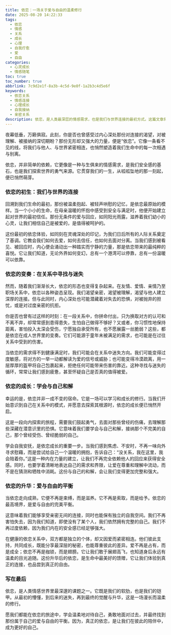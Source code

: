 ```yaml
---
title: 依恋：一场关于爱与自由的温柔修行
date: 2025-08-20 14:22:33
tags:
  - 依恋
  - 情感
  - 关系
  - 成长
  - 心理
  - 自我疗愈
  - 爱
  - 自由
categories:
  - 心灵成长
  - 情感随笔
toc: true
toc_number: true
abbrlink: 7c9d2e1f-8a3b-4c5d-9e0f-1a2b3c4d5e6f
keywords:
  - 依恋关系
  - 情感连接
  - 心理成长
  - 自我接纳
  - 亲密关系
description: 依恋，是人类最深层的情感需求，也是我们与世界连接的最初方式。这篇文章将带你走进依恋的内心世界，探索它如何塑造我们的关系，又如何引导我们走向更深层的自我理解与疗愈。愿我们都能在爱与自由之间，找到那份温柔而坚定的平衡。
---
```


夜幕低垂，万籁俱寂。此刻，你是否也曾感受过内心深处那份对连接的渴望，对被理解、被接纳的深切期盼？那份无形却又强大的力量，便是“依恋”。它像一条看不见的线，将我们与他人、与世界紧密相连，也悄然塑造着我们生命中的每一次相遇与别离。

依恋，并非简单的依赖，它更像是一种与生俱来的情感需求，是我们安全感的基石，也是我们探索世界的勇气来源。它贯穿我们的一生，从呱呱坠地的那一刻起，便已悄然萌芽。

### 依恋的初生：我们与世界的连接

回溯到我们生命的最初，那份被温柔抱起、被轻声哄慰的记忆，是依恋最原始的模样。当一个小小的生命，在母亲温暖的怀抱中感受到安全与满足时，他便开始建立起对世界的最初信任。那份无条件的爱与回应，如同阳光雨露，滋养着我们幼小的心灵，让我们相信自己是被爱的，是值得被呵护的。

这份最初的依恋体验，如同刻在灵魂深处的印记，为我们日后所有的人际关系奠定了基调。它教会我们如何去爱，如何去信任，也如何去面对分离。当我们感到被看见、被回应时，内心便会涌动出一种踏实而宁静的力量，那是依恋带来的最纯粹的喜悦。它让我们知道，无论外界如何变幻，总有一个港湾可以停靠，总有一份温暖可以依靠。

### 依恋的变奏：在关系中寻找与迷失

然而，随着我们渐渐长大，依恋的形态也变得复杂起来。在友情、爱情、亲情乃至职场关系中，依恋以各种姿态呈现。我们渴望亲密，渴望被理解，渴望与他人建立深厚的连接。但与此同时，内心深处也可能潜藏着对失去的恐惧，对被抛弃的担忧，或是对过度亲密的抗拒。

你是否也曾有过这样的时刻：在一段关系中，你拼命付出，只为换取对方的认可和不离不弃，却常常感到患得患失，生怕自己做得不够好？又或者，你习惯性地保持距离，害怕投入太深会受伤，宁愿独自承受所有，也不愿展露一丝脆弱？这些，都是依恋在成人世界里的变奏。它们可能源于童年未被满足的需求，也可能是在过往关系中受到的伤害。

当依恋的需求得不到健康满足时，我们可能会在关系中迷失方向。我们可能变得过度敏感，将对方的一举一动都解读为爱的信号或威胁；也可能变得冷漠疏离，用一层厚厚的盔甲将自己包裹起来，拒绝任何可能带来伤害的靠近。这种寻找与迷失的循环，常常让我们感到疲惫，甚至怀疑自己是否真的值得被爱。

### 依恋的成长：学会与自己和解

幸运的是，依恋并非一成不变的宿命。它是一场可以学习和成长的修行。当我们开始意识到自己在关系中的模式，并愿意去探索其根源时，依恋的成长便已悄然开启。

这是一段向内探索的旅程，需要我们鼓起勇气，去面对那些曾经的伤痛，去理解那些深藏在潜意识里的恐惧。它意味着我们要学会与自己和解，接纳那个不完美的自己，那个曾经受伤、曾经脆弱的自己。

学会自我安抚，是依恋成长的重要一步。当我们感到焦虑、不安时，不再一味向外寻求慰藉，而是尝试给自己一个温暖的拥抱，告诉自己：“没关系，我在这里，我会陪着你。”这是一种内在力量的建立，让我们不再完全依赖他人的回应来获得安全感。同时，也要学着清晰地表达自己的需求和界限，让爱在尊重和理解中流动，而不是在猜测和牺牲中消耗。这份与自己的和解，会让我们变得更加完整和强大。

### 依恋的升华：爱与自由的平衡

当依恋走向成熟，它便不再是束缚，而是滋养。它不再是索取，而是给予。依恋的最高境界，是爱与自由的完美平衡。

这意味着我们能够享受亲密无间的连接，同时也能保有独立的自我空间。我们不再害怕失去，因为我们知道，即使没有了某个人，我们依然拥有完整的自己。我们不再过度依赖，因为我们内在的安全感已经足够强大。

在健康的依恋关系中，双方都是独立的个体，却又因爱而紧密相连。他们彼此支持，共同成长，既能分享最深层的秘密，也能尊重彼此的差异。爱不再是占有，而是成全；依恋不再是枷锁，而是翅膀。它让我们敢于展翅高飞，也知道身后永远有温柔的目光追随。这份升华后的依恋，是生命中最美好的馈赠，它让我们体验到真正的连接，也品尝到真正的自由。

### 写在最后

依恋，是人类情感世界里最深邃的课题之一。它既是我们的软肋，也是我们的铠甲。从最初的懵懂，到后来的迷失，再到最终的觉醒与升华，这是一场漫长而温柔的修行。

愿我们都能在依恋的旅途中，学会温柔地对待自己，勇敢地面对过去，并最终找到那份属于自己的爱与自由的平衡。因为，真正的依恋，是让我们在彼此的陪伴中，成为更好的自己。